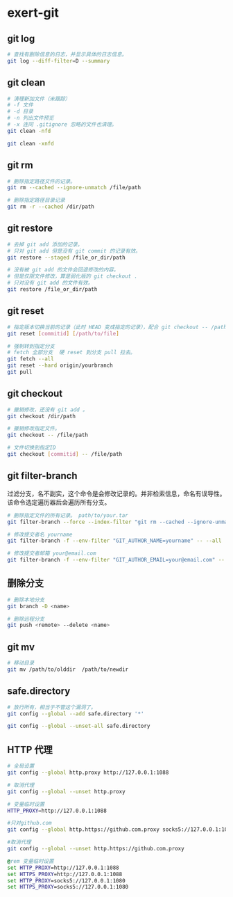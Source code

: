 # exert-git

## git log

```bash
# 查找有删除信息的日志，并显示具体的日志信息。
git log --diff-filter=D --summary
```

## git clean

```bash
# 清理新加文件（未跟踪）
# -f 文件
# -d 目录
# -n 列出文件预览
# -x 连同 .gitignore 忽略的文件也清理。
git clean -nfd

git clean -xnfd
```

## git rm

```bash
# 删除指定路径文件的记录。
git rm --cached --ignore-unmatch /file/path

# 删除指定路径目录记录
git rm -r --cached /dir/path
```

## git restore

```bash
# 去掉 git add 添加的记录。
# 只对 git add 但是没有 git commit 的记录有效。
git restore --staged /file_or_dir/path

# 没有被 git add 的文件会回退修改的内容。
# 但是仅限文件修改，算是弱化版的 git checkout .
# 只对没有 git add 的文件有效。
git restore /file_or_dir/path
```

## git reset

```bash
# 指定版本切换当前的记录（此时 HEAD 变成指定的记录），配合 git checkout -- /path/to/file 可以切出指定版本的文件
git reset [commitid] [/path/to/file]

# 强制转到指定分支
# fetch 全部分支  硬 reset 到分支 pull 拉去。 
git fetch --all
git reset --hard origin/yourbranch
git pull
```

## git checkout

```bash
# 撤销修改，还没有 git add 。
git checkout /dir/path

# 撤销修改指定文件。
git checkout -- /file/path

# 文件切换到指定ID
git checkout [commitid] -- /file/path
```

## git filter-branch

过滤分支，名不副实，这个命令是会修改记录的。并非检索信息，命名有误导性。该命令选定遍历器后会遍历所有分支。

```bash
# 删除指定文件的所有记录。 path/to/your.tar
git filter-branch --force --index-filter "git rm --cached --ignore-unmatch path/to/your.tar" --prune-empty --tag-name-filter cat -- --all

# 修改提交者名 yourname
git filter-branch -f --env-filter "GIT_AUTHOR_NAME=yourname" -- --all

# 修改提交者邮箱 your@email.com
git filter-branch -f --env-filter "GIT_AUTHOR_EMAIL=your@email.com" -- --all
```

## 删除分支

```bash
# 删除本地分支
git branch -D <name>

# 删除远程分支
git push <remote> --delete <name>
```


## git mv

```bash
# 移动目录
git mv /path/to/olddir  /path/to/newdir
```

## safe.directory

```bash
# 放行所有，相当于不管这个漏洞了。
git config --global --add safe.directory '*'

git config --global --unset-all safe.directory
```


## HTTP 代理

```bash
# 全局设置
git config --global http.proxy http://127.0.0.1:1088

# 取消代理
git config --global --unset http.proxy

# 变量临时设置
HTTP_PROXY=http://127.0.0.1:1088

#只对github.com
git config --global http.https://github.com.proxy socks5://127.0.0.1:1080

#取消代理
git config --global --unset http.https://github.com.proxy
```

```bat
@rem 变量临时设置
set HTTP_PROXY=http://127.0.0.1:1088
set HTTPS_PROXY=http://127.0.0.1:1088
set HTTP_PROXY=socks5://127.0.0.1:1080
set HTTPS_PROXY=socks5://127.0.0.1:1080
```
